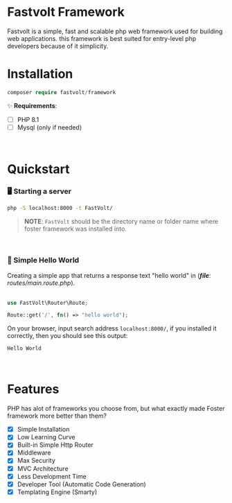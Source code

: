 # Fastvolt Framework

Fastvolt is a simple, fast and scalable php web framework used for building web applications.
this framework is best suited for entry-level php developers because of it simplicity.

# Installation
```php
composer require fastvolt/framework
```
✨ **Requirements**:
- [ ] PHP 8.1
- [ ] Mysql (only if needed)
<br>

# Quickstart

### 🖥️ Starting a server

```cmd
php -S localhost:8000 -t FastVolt/
```
> **NOTE**: `FastVolt` should be the directory name or folder name where foster framework was installed into.

<br>

 ### 🎇 Simple Hello World
Creating a simple app that returns a response text "hello world" in (***file**: routes/main.route.php*).
<br><br>
```php
use FastVolt\Router\Route;

Route::get('/', fn() => "hello world");
```

On your browser, input search address `localhost:8000/`, if you installed it correctly, then you should see this output:
```text
Hello World
```
<br>

# Features
PHP has alot of frameworks you choose from, but what exactly made Foster framework more better than them?
- [x] Simple Installation
- [x] Low Learning Curve
- [x] Built-in Simple Http Router
- [x] Middleware
- [x] Max Security
- [x] MVC Architecture
- [x] Less Development Time
- [x] Developer Tool (Automatic Code Generation)
- [x] Templating Engine (Smarty)
